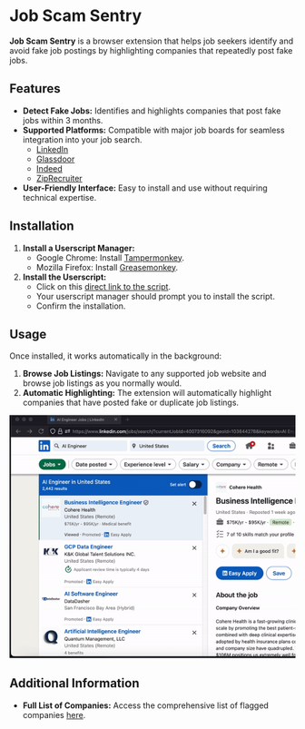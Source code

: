 # Job Scam Sentry

**Job Scam Sentry** is a browser extension that helps job seekers identify and avoid fake job postings by highlighting companies that repeatedly post fake jobs.

## Features

- **Detect Fake Jobs:** Identifies and highlights companies that post fake jobs within 3 months.
- **Supported Platforms:** Compatible with major job boards for seamless integration into your job search.
  - [LinkedIn](https://www.linkedin.com)
  - [Glassdoor](https://www.glassdoor.com)
  - [Indeed](https://www.indeed.com)
  - [ZipRecruiter](https://www.ziprecruiter.com)
- **User-Friendly Interface:** Easy to install and use without requiring technical expertise.

## Installation

1. **Install a Userscript Manager:**
   - Google Chrome: Install [Tampermonkey](https://chromewebstore.google.com/detail/tampermonkey/dhdgffkkebhmkfjojejmpbldmpobfkfo).
   - Mozilla Firefox: Install [Greasemonkey](https://addons.mozilla.org/en-US/firefox/addon/greasemonkey/).
2. **Install the Userscript:**
   - Click on this [direct link to the script](https://github.com/rzagreb/job-scam-sentry-userscript/raw/refs/heads/main/dist/job_scam_sentry.user.js).
   - Your userscript manager should prompt you to install the script.
   - Confirm the installation.

## Usage

Once installed, it works automatically in the background:

1. **Browse Job Listings:** Navigate to any supported job website and browse job listings as you normally would.
2. **Automatic Highlighting:** The extension will automatically highlight companies that have posted fake or duplicate job listings.

![Demo](docs/assets/demo.gif)

## Additional Information

- **Full List of Companies:** Access the comprehensive list of flagged companies [here](https://github.com/rzagreb/job-scam-sentry-userscript/blob/main/src/companies.csv).
